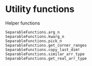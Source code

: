 # Utility functions
Helper functions

```@docs
SeparableFunctions.arg_n
SeparableFunctions.kwarg_n
SeparableFunctions.pick_n
SeparableFunctions.get_corner_ranges
SeparableFunctions.copy_last_dim!
SeparableFunctions.similar_arr_type
SeparableFunctions.get_real_arr_type
```
